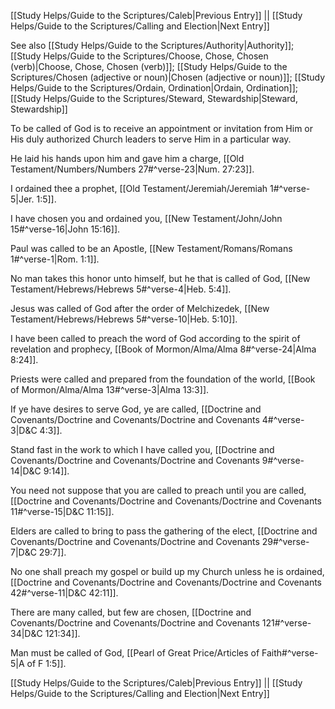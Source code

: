 [[Study Helps/Guide to the Scriptures/Caleb|Previous Entry]]  ||  [[Study Helps/Guide to the Scriptures/Calling and Election|Next Entry]]

 See also [[Study Helps/Guide to the Scriptures/Authority|Authority]]; [[Study Helps/Guide to the Scriptures/Choose, Chose, Chosen (verb)|Choose, Chose, Chosen (verb)]]; [[Study Helps/Guide to the Scriptures/Chosen (adjective or noun)|Chosen (adjective or noun)]]; [[Study Helps/Guide to the Scriptures/Ordain, Ordination|Ordain, Ordination]]; [[Study Helps/Guide to the Scriptures/Steward, Stewardship|Steward, Stewardship]]

 To be called of God is to receive an appointment or invitation from Him or His duly authorized Church leaders to serve Him in a particular way.

 He laid his hands upon him and gave him a charge, [[Old Testament/Numbers/Numbers 27#^verse-23|Num. 27:23]].

 I ordained thee a prophet, [[Old Testament/Jeremiah/Jeremiah 1#^verse-5|Jer. 1:5]].

 I have chosen you and ordained you, [[New Testament/John/John 15#^verse-16|John 15:16]].

 Paul was called to be an Apostle, [[New Testament/Romans/Romans 1#^verse-1|Rom. 1:1]].

 No man takes this honor unto himself, but he that is called of God, [[New Testament/Hebrews/Hebrews 5#^verse-4|Heb. 5:4]].

 Jesus was called of God after the order of Melchizedek, [[New Testament/Hebrews/Hebrews 5#^verse-10|Heb. 5:10]].

 I have been called to preach the word of God according to the spirit of revelation and prophecy, [[Book of Mormon/Alma/Alma 8#^verse-24|Alma 8:24]].

 Priests were called and prepared from the foundation of the world, [[Book of Mormon/Alma/Alma 13#^verse-3|Alma 13:3]].

 If ye have desires to serve God, ye are called, [[Doctrine and Covenants/Doctrine and Covenants/Doctrine and Covenants 4#^verse-3|D&C 4:3]].

 Stand fast in the work to which I have called you, [[Doctrine and Covenants/Doctrine and Covenants/Doctrine and Covenants 9#^verse-14|D&C 9:14]].

 You need not suppose that you are called to preach until you are called, [[Doctrine and Covenants/Doctrine and Covenants/Doctrine and Covenants 11#^verse-15|D&C 11:15]].

 Elders are called to bring to pass the gathering of the elect, [[Doctrine and Covenants/Doctrine and Covenants/Doctrine and Covenants 29#^verse-7|D&C 29:7]].

 No one shall preach my gospel or build up my Church unless he is ordained, [[Doctrine and Covenants/Doctrine and Covenants/Doctrine and Covenants 42#^verse-11|D&C 42:11]].

 There are many called, but few are chosen, [[Doctrine and Covenants/Doctrine and Covenants/Doctrine and Covenants 121#^verse-34|D&C 121:34]].

 Man must be called of God, [[Pearl of Great Price/Articles of Faith#^verse-5|A of F 1:5]].

[[Study Helps/Guide to the Scriptures/Caleb|Previous Entry]]  ||  [[Study Helps/Guide to the Scriptures/Calling and Election|Next Entry]]